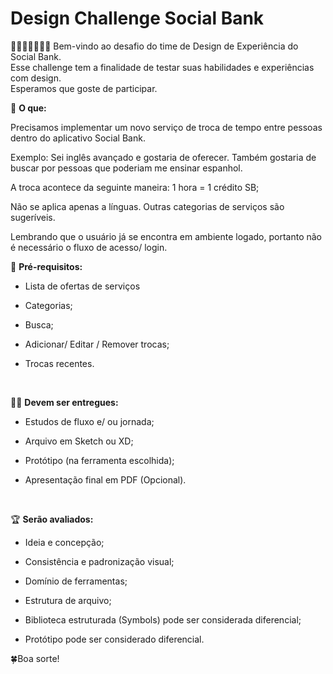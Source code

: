 
# Design Challenge Social Bank
🎨👨🏻‍🎨👩🏻‍🎨
Bem-vindo ao desafio do time de Design de Experiência do Social Bank.
<br>
Esse challenge tem a finalidade de testar suas habilidades e experiências com design.<br>
Esperamos que goste de participar.
<br>


🤔
**O que:**

Precisamos implementar um novo serviço de troca de tempo entre pessoas dentro do aplicativo Social Bank.

Exemplo: Sei inglês avançado e gostaria de oferecer. Também gostaria de buscar por pessoas que poderiam me ensinar espanhol.

A troca acontece da seguinte maneira: 1 hora = 1 crédito SB;

Não se aplica apenas a línguas. Outras categorias de serviços são sugeríveis.

Lembrando que o usuário já se encontra em ambiente logado, portanto não é necessário o fluxo de acesso/ login.
<br>

 📝
**Pré-requisitos:**
- Lista de ofertas de serviços

- Categorias;

- Busca;

- Adicionar/ Editar / Remover trocas;

- Trocas recentes.
<br>
 
💪🏻
**Devem ser entregues:**

- Estudos de fluxo e/ ou jornada;

- Arquivo em Sketch ou XD;

- Protótipo (na ferramenta escolhida);

- Apresentação final em PDF (Opcional).
<br>
 
🏆
**Serão avaliados:**

- Ideia e concepção;

- Consistência e padronização visual;

- Domínio de ferramentas;

- Estrutura de arquivo;

- Biblioteca estruturada (Symbols) pode ser considerada diferencial;

- Protótipo pode ser considerado diferencial.


🍀Boa sorte!
